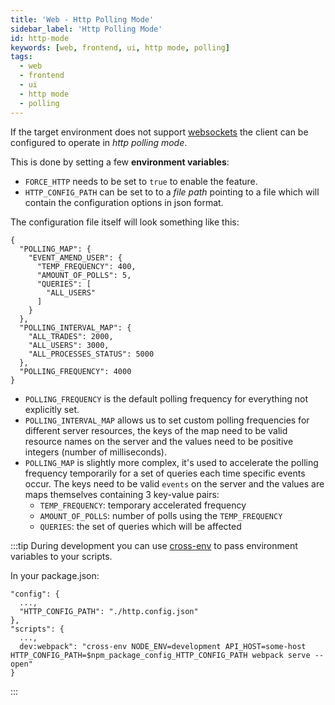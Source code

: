 ```yaml
---
title: 'Web - Http Polling Mode'
sidebar_label: 'Http Polling Mode'
id: http-mode
keywords: [web, frontend, ui, http mode, polling]
tags:
  - web
  - frontend
  - ui
  - http mode
  - polling
---
```


If the target environment does not support [websockets](https://developer.mozilla.org/en-US/docs/Web/API/WebSockets_API) the client can be configured to operate in *http polling mode*.


This is done by setting a few **environment variables**:

- `FORCE_HTTP` needs to be set to `true` to enable the feature.
- `HTTP_CONFIG_PATH` can be set to to a *file path* pointing to a file which will contain the configuration options in json format.

The configuration file itself will look something like this:

```
{
  "POLLING_MAP": {
    "EVENT_AMEND_USER": {
      "TEMP_FREQUENCY": 400,
      "AMOUNT_OF_POLLS": 5,
      "QUERIES": [
        "ALL_USERS"
      ]
    }
  },
  "POLLING_INTERVAL_MAP": {
    "ALL_TRADES": 2000,
    "ALL_USERS": 3000,
    "ALL_PROCESSES_STATUS": 5000
  },
  "POLLING_FREQUENCY": 4000
}
```

- `POLLING_FREQUENCY` is the default polling frequency for everything not explicitly set.
- `POLLING_INTERVAL_MAP` allows us to set custom polling frequencies for different server resources, the keys of the map need to be valid resource names on the server and the values need to be positive integers (number of milliseconds).
- `POLLING_MAP` is slightly more complex, it's used to accelerate the polling frequency temporarily for a set of queries each time specific events occur. The keys need to be valid `events` on the server and the values are maps themselves containing 3 key-value pairs:
    - `TEMP_FREQUENCY`: temporary accelerated frequency
    - `AMOUNT_OF_POLLS`: number of polls using the `TEMP_FREQUENCY`
    - `QUERIES`: the set of queries which will be affected


:::tip
During development you can use [cross-env](https://www.npmjs.com/package/cross-env) to pass environment variables to your scripts.

In your package.json:

```
"config": {
  ...,
  "HTTP_CONFIG_PATH": "./http.config.json"
},
"scripts": {
  ...,
  dev:webpack": "cross-env NODE_ENV=development API_HOST=some-host HTTP_CONFIG_PATH=$npm_package_config_HTTP_CONFIG_PATH webpack serve --open"
}
```
:::